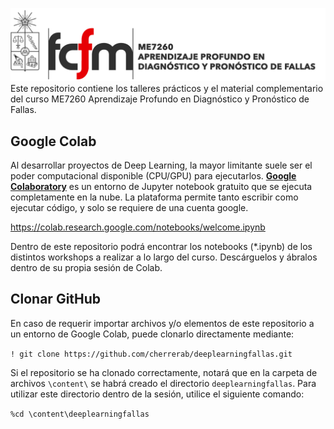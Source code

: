 ![banner](bin/banner.png)
Este repositorio contiene los talleres prácticos y el material complementario del curso ME7260 Aprendizaje Profundo en Diagnóstico y Pronóstico de Fallas.

## Google Colab
Al desarrollar proyectos de Deep Learning, la mayor limitante suele ser el poder computacional disponible (CPU/GPU) para ejecutarlos. [**Google Colaboratory**](https://colab.research.google.com/notebooks/welcome.ipynb) es un entorno de Jupyter notebook gratuito que se ejecuta completamente en la nube. La plataforma permite tanto escribir como ejecutar código, y solo se requiere de una cuenta google.

https://colab.research.google.com/notebooks/welcome.ipynb

Dentro de este repositorio podrá encontrar los notebooks (\*.ipynb) de los distintos workshops a realizar a lo largo del curso. Descárguelos y ábralos dentro de su propia sesión de Colab.

## Clonar GitHub
En caso de requerir importar archivos y/o elementos de este repositorio a un entorno de Google Colab, puede clonarlo directamente mediante:

`! git clone https://github.com/cherrerab/deeplearningfallas.git`

Si el repositorio se ha clonado correctamente, notará que en la carpeta de archivos `\content\` se habrá creado el directorio `deeplearningfallas`. Para utilizar este directorio dentro de la sesión, utilice el siguiente comando:

`%cd \content\deeplearningfallas`

